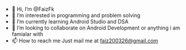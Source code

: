 - 👋 Hi, I’m @FaizFk
- 👀 I’m interested in programming and problem solving
- 🌱 I’m currently learning Android Studio and DSA
- 💞️ I’m looking to collaborate on Android Development or anything i am famialar with
- 📫 How to reach me Just mail me at faiz200326@gmail.com

<!---
FaizFk/FaizFk is a ✨ special ✨ repository because its `README.md` (this file) appears on your GitHub profile.
You can click the Preview link to take a look at your changes.
--->
